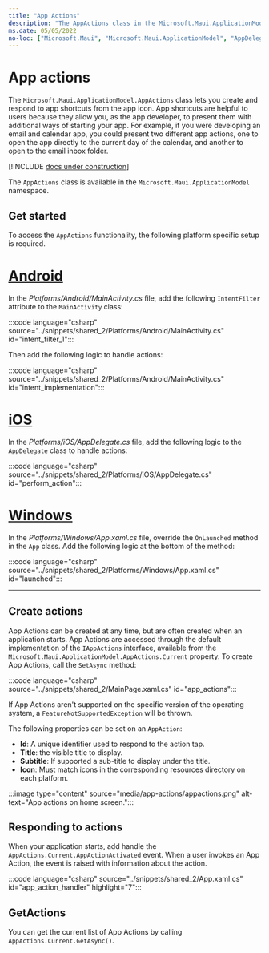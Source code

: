 ```yaml
---
title: "App Actions"
description: "The AppActions class in the Microsoft.Maui.ApplicationModel namespace lets you create and respond to app shortcuts from the app icon."
ms.date: 05/05/2022
no-loc: ["Microsoft.Maui", "Microsoft.Maui.ApplicationModel", "AppDelegate.cs", "AppActions", "Platforms/Android/MainActivity.cs", "Platforms/iOS/AppDelegate.cs", "Platforms/Windows/App.xaml.cs", "Id", "Title", "Subtitle", "Icon"]
---
```


# App actions

The `Microsoft.Maui.ApplicationModel.AppActions` class lets you create and respond to app shortcuts from the app icon. App shortcuts are helpful to users because they allow you, as the app developer, to present them with additional ways of starting your app. For example, if you were developing an email and calendar app, you could present two different app actions, one to open the app directly to the current day of the calendar, and another to open to the email inbox folder.

[!INCLUDE [docs under construction](~/includes/preview-note.md)]

The `AppActions` class is available in the `Microsoft.Maui.ApplicationModel` namespace.

## Get started

To access the `AppActions` functionality, the following platform specific setup is required.

<!-- markdownlint-disable MD025 -->

# [Android](#tab/android)

In the _Platforms/Android/MainActivity.cs_ file, add the following `IntentFilter` attribute to the `MainActivity` class:

:::code language="csharp" source="../snippets/shared_2/Platforms/Android/MainActivity.cs" id="intent_filter_1":::

Then add the following logic to handle actions:

:::code language="csharp" source="../snippets/shared_2/Platforms/Android/MainActivity.cs" id="intent_implementation":::

# [iOS](#tab/ios)

In the _Platforms/iOS/AppDelegate.cs_ file, add the following logic to the `AppDelegate` class to handle actions:

:::code language="csharp" source="../snippets/shared_2/Platforms/iOS/AppDelegate.cs" id="perform_action":::

# [Windows](#tab/windows)

In the _Platforms/Windows/App.xaml.cs_ file, override the `OnLaunched` method in the `App` class. Add the following logic at the bottom of the method:

:::code language="csharp" source="../snippets/shared_2/Platforms/Windows/App.xaml.cs" id="launched":::

-----

<!-- markdownlint-enable MD025 -->

## Create actions

App Actions can be created at any time, but are often created when an application starts. App Actions are accessed through the default implementation of the `IAppActions` interface, available from the `Microsoft.Maui.ApplicationModel.AppActions.Current` property. To create App Actions, call the `SetAsync` method:

:::code language="csharp" source="../snippets/shared_2/MainPage.xaml.cs" id="app_actions":::

If App Actions aren't supported on the specific version of the operating system, a `FeatureNotSupportedException` will be thrown.

The following properties can be set on an `AppAction`:

- **Id**: A unique identifier used to respond to the action tap.
- **Title**: the visible title to display.
- **Subtitle**: If supported a sub-title to display under the title.
- **Icon**: Must match icons in the corresponding resources directory on each platform.

:::image type="content" source="media/app-actions/appactions.png" alt-text="App actions on home screen.":::

## Responding to actions

When your application starts, add handle the `AppActions.Current.AppActionActivated` event. When a user invokes an App Action, the event is raised with information about the action.

:::code language="csharp" source="../snippets/shared_2/App.xaml.cs" id="app_action_handler" highlight="7":::

## GetActions

You can get the current list of App Actions by calling `AppActions.Current.GetAsync()`.
